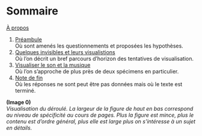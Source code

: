 # Sommaire

[À propos](README.md)
1.  [Préambule](1_preambule.md)  
    Où sont amenés les questionnements et proposées les hypothèses.
2.  [Quelques invisibles et leurs visualistions](2_invisibles.md)  
    Où l’on décrit un bref parcours d’horizon des tentatives de visualisation.
3.  [Visualiser le son et la musique](3_son&musique.md)  
    Où l’on s’approche de plus près de deux spécimens en particulier.
4.  [Note de fin](4_fin.md)  
    Où les réponses ne sont peut être pas données mais où le texte est terminé.

**(Image 0)**  
*Visualisation du déroulé. La largeur de la figure de haut en bas correspond au niveau de spécificité au cours de pages. Plus la figure est mince, plus le  contenu est d’ordre général, plus elle est large plus on s’intéresse à un sujet en détails.*